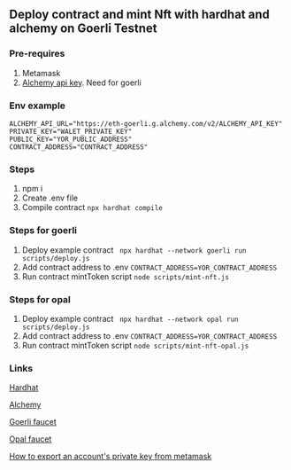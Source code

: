 ## Deploy contract and mint Nft with hardhat and alchemy on Goerli Testnet

### Pre-requires
1. Metamask
2. [Alchemy api key](https://www.alchemy.com/). Need for goerli

### Env example
```
ALCHEMY_API_URL="https://eth-goerli.g.alchemy.com/v2/ALCHEMY_API_KEY"
PRIVATE_KEY="WALET_PRIVATE_KEY"
PUBLIC_KEY="YOR_PUBLIC_ADDRESS"
CONTRACT_ADDRESS="CONTRACT_ADDRESS"
```

### Steps

1. npm i
2. Create .env file
3. Compile contract `npx hardhat compile`

### Steps for goerli

1. Deploy example contract ` npx hardhat --network goerli run scripts/deploy.js`
2. Add contract address to .env `CONTRACT_ADDRESS=YOR_CONTRACT_ADDRESS`
3. Run contract mintToken script `node scripts/mint-nft.js`

### Steps for opal

1. Deploy example contract ` npx hardhat --network opal run scripts/deploy.js`
2. Add contract address to .env `CONTRACT_ADDRESS=YOR_CONTRACT_ADDRESS`
3. Run contract mintToken script `node scripts/mint-nft-opal.js`

### Links
[Hardhat](https://hardhat.org/hardhat-runner/docs/getting-started#overview)

[Alchemy](https://www.alchemy.com/)

[Goerli faucet](https://goerlifaucet.com/)

[Opal faucet](https://t.me/unique2faucet_opal_bot)

[How to export an account's private key from metamask](https://metamask.zendesk.com/hc/en-us/articles/360015289632-How-to-export-an-account-s-private-key#:~:text=On%20the%20account%20page%2C%20click,click%20%E2%80%9CConfirm%E2%80%9D%20to%20proceed.)